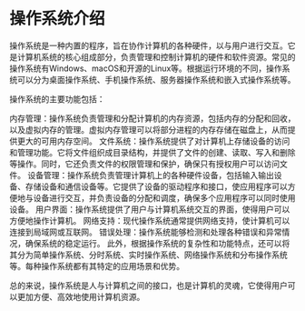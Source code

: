# 操作系统介绍

操作系统是一种内置的程序，旨在协作计算机的各种硬件，以与用户进行交互。它是计算机系统的核心组成部分，负责管理和控制计算机的硬件和软件资源。常见的操作系统有Windows、macOS和开源的Linux等。根据运行环境的不同，操作系统可以分为桌面操作系统、手机操作系统、服务器操作系统和嵌入式操作系统等。

操作系统的主要功能包括：

内存管理：操作系统负责管理和分配计算机的内存资源，包括内存的分配和回收，以及虚拟内存的管理。虚拟内存管理可以将部分进程的内存存储在磁盘上，从而提供更大的可用内存空间。
文件系统：操作系统提供了对计算机上存储设备的访问和管理功能。它将文件组织成目录结构，并提供了文件的创建、读取、写入和删除等操作。同时，它还负责文件的权限管理和保护，确保只有授权用户可以访问文件。
设备管理：操作系统负责管理计算机上的各种硬件设备，包括输入输出设备、存储设备和通信设备等。它提供了设备的驱动程序和接口，使应用程序可以方便地与设备进行交互，并负责设备的分配和调度，确保多个应用程序可以同时使用设备。
用户界面：操作系统提供了用户与计算机系统交互的界面，使得用户可以方便地操作计算机。
网络支持：现代操作系统通常提供网络支持，使计算机可以连接到局域网或互联网。
错误处理：操作系统能够检测和处理各种错误和异常情况，确保系统的稳定运行。
此外，根据操作系统的复杂性和功能特点，还可以将其分为简单操作系统、分时系统、实时操作系统、网络操作系统和分布操作系统等。每种操作系统都有其特定的应用场景和优势。

总的来说，操作系统是人与计算机之间的接口，也是计算机的灵魂，它使得用户可以更加方便、高效地使用计算机资源。